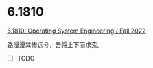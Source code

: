 # 6.1810
[6.1810: Operating System Engineering / Fall 2022](https://pdos.csail.mit.edu/6.828/2022/schedule.html)

路漫漫其修远兮，吾将上下而求索。

- [ ] TODO
